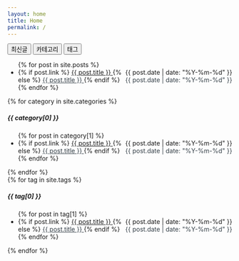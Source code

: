 ```yaml
---
layout: home
title: Home
permalink: /
---
```


<script>
(() => {
  console.log(
    "hash" , location.hash
  )
  openCity(location.hash.slice(1))
})()

function openCity(selected) {
  // Declare all variables
  var i, tabcontent, tablinks;

  // Get all elements with class="tabcontent" and hide them
  tabcontent = document.getElementsByClassName("tabcontent");
  for (i = 0; i < tabcontent.length; i++) {
    tabcontent[i].style.display = "none";
  }

  // Get all elements with class="tablinks" and remove the class "active"
  tablinks = document.getElementsByClassName("tablinks");
  for (i = 0; i < tablinks.length; i++) {
    tablinks[i].className = tablinks[i].className.replace(" active", "");
  }

  // Show the current tab, and add an "active" class to the button that opened the tab
  
  document.getElementById(selected).style.display = "block";
  document.querySelector(`.${selected}`).className += " active";
}
</script>

<div class="home">
  <!-- Tab links -->
  <div class="tab">
    <button class="home-post-btn tablinks active" onclick="openCity('home-post')">최신글</button>
    <button class="home-category tablinks" onclick="openCity('home-category')">카테고리</button>
    <button class="home-tag tablinks" onclick="openCity('home-tag')">태그</button>
  </div>

  <div id="home-post" style="display: block;" class="tabcontent">
    <ul>
      {% for post in site.posts %}
        <li>
          <div style="overflow: hidden;">
            {% if post.link %}
              <a href="{{post.link}}" class="link">{{ post.title }} <span style="float: right;">{{ post.date | date: "%Y-%m-%d" }}</span></a>
            {% else %}
              <a href="{{ post.url }}" style="color: #364149;">{{ post.title }} <span style="float: right;">{{ post.date | date: "%Y-%m-%d" }}</span></a>
            {% endif %}
          </div>
        </li>
      {% endfor %}
    </ul>
  </div>

  <!-- Tab content -->
  <div id="home-category" class="tabcontent">
    {% for category in site.categories %}
      <h5>{{ category[0] }}</h5>
      <ul>
        {% for post in category[1] %}
        <li>
          <div style="overflow: hidden;">
            {% if post.link %}
              <a href="{{post.link}}" class="link">{{ post.title }} <span style="float: right;">{{ post.date | date: "%Y-%m-%d" }}</span></a>
            {% else %}
              <a href="{{ post.url }}" style="color: #364149;">{{ post.title }} <span style="float: right;">{{ post.date | date: "%Y-%m-%d" }}</span></a>
            {% endif %}
          </div>
        </li>
        {% endfor %}
      </ul>
    {% endfor %}
  </div>

  <div id="home-tag" class="tabcontent">
    {% for tag in site.tags %}
      <h5 class="subtitle">{{ tag[0] }}</h5>
      <ul>
        {% for post in tag[1] %}
        <li>
          <div style="overflow: hidden;">
            {% if post.link %}
              <a href="{{post.link}}" class="link">{{ post.title }} <span style="float: right;">{{ post.date | date: "%Y-%m-%d" }}</span></a>
            {% else %}
              <a href="{{ post.url }}" style="color: #364149;">{{ post.title }} <span style="float: right;">{{ post.date | date: "%Y-%m-%d" }}</span></a>
            {% endif %}
          </div>
        </li>
        {% endfor %}
      </ul>
    {% endfor %}
  </div>

</div>
